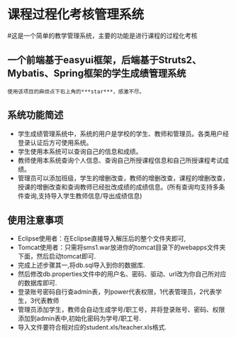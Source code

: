 # 课程过程化考核管理系统
#这是一个简单的教学管理系统，主要的功能是进行课程的过程化考核
## 一个前端基于easyui框架，后端基于Struts2、Mybatis、Spring框架的学生成绩管理系统

	使用该项目的麻烦点下右上角的***star***，感激不尽。
## 系统功能简述  

- 学生成绩管理系统中，系统的用户是学校的学生、教师和管理员。各类用户经登录认证后方可使用系统。
- 学生使用本系统可以查询自己的信息和成绩。
- 教师使用本系统查询个人信息、查询自己所授课程信息和自己所授课程考试成绩。
- 管理员可以添加班级，学生的增删改查，教师的增删改查，课程的增删改查，授课的增删改查和查询教师已经批改成绩的成绩信息。(所有查询均支持多条件查询,支持导入学生教师信息/导出成绩信息)   

## 使用注意事项  

- Eclipse使用者：在Eclipse直接导入解压后的整个文件夹即可,
- Tomcat使用者：只需将sms1.war放进你的tomcat目录下的webapps文件夹下面，然后启动tomcat即可.   
- 完成上述步骤其一,将db.sql导入到你的数据库.  
- 然后修改db.properties文件中的用户名、密码、驱动、url改为你自己所对应的数据库即可.  
- 登录账号密码自行查admin表，列power代表权限，1代表管理员，2代表学生，3代表教师
- 管理员添加学生，教师会自动生成学号/职工号，并将登录账号、密码、权限添加到admin表中,初始化密码为学号/职工号.
- 导入文件要符合相对应的student.xls/teacher.xls格式.     
